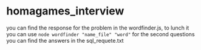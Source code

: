 # homagames_interview
you can find the response for the problem in the wordfinder.js, to lunch it you can use 
` node wordfinder "name_file" "word" `
for the second questions you can find the answers in the sql_requete.txt
